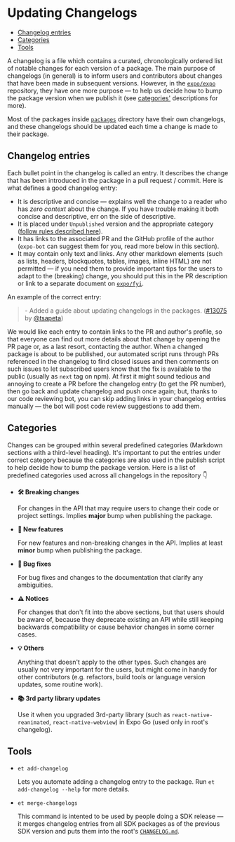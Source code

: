 # Updating Changelogs

- [Changelog entries](#changelog-entries)
- [Categories](#categories)
- [Tools](#tools)

A changelog is a file which contains a curated, chronologically ordered list of notable changes for each version of a package.
The main purpose of changelogs (in general) is to inform users and contributors about changes that have been made in subsequent versions. However, in the [`expo/expo`](https://github.com/expo/expo) repository, they have one more purpose — to help us decide how to bump the package version when we publish it (see [categories'](#categories) descriptions for more).

Most of the packages inside [`packages`](https://github.com/expo/expo/tree/main/packages) directory have their own changelogs, and these changelogs should be updated each time a change is made to their package.

## Changelog entries

Each bullet point in the changelog is called an entry. It describes the change that has been introduced in the package in a pull request / commit. Here is what defines a good changelog entry:

- It is descriptive and concise — explains well the change to a reader who has _zero context_ about the change. If you have trouble making it both concise and descriptive, err on the side of descriptive.
- It is placed under `Unpublished` version and the appropriate category ([follow rules described here](#categories)).
- It has links to the associated PR and the GitHub profile of the author (`expo-bot` can suggest them for you, read more below in this section).
- It may contain only text and links. Any other markdown elements (such as lists, headers, blockquotes, tables, images, inline HTML) are not permitted — if you need them to provide important tips for the users to adapt to the (breaking) change, you should put this in the PR description or link to a separate document on [`expo/fyi`](https://github.com/expo/fyi).

An example of the correct entry:

> \- Added a guide about updating changelogs in the packages. ([#13075](https://github.com/expo/expo/pull/13075) by [@tsapeta](https://github.com/tsapeta))

We would like each entry to contain links to the PR and author's profile, so that everyone can find out more details about that change by opening the PR page or, as a last resort, contacting the author.
When a changed package is about to be published, our automated script runs through PRs referenced in the changelog to find closed issues and then comments on such issues to let subscribed users know that the fix is available to the public (usually as `next` tag on npm).
At first it might sound tedious and annoying to create a PR before the changelog entry (to get the PR number), then go back and update changelog and push once again; but, thanks to our code reviewing bot, you can skip adding links in your changelog entries manually — the bot will post code review suggestions to add them.

## Categories

Changes can be grouped within several predefined categories (Markdown sections with a third-level heading). It's important to put the entries under correct category because the categories are also used in the publish script to help decide how to bump the package version. Here is a list of predefined categories used across all changelogs in the repository 👇

- **🛠 Breaking changes**

  For changes in the API that may require users to change their code or project settings. Implies **major** bump when publishing the package.

- **🎉 New features**

  For new features and non-breaking changes in the API. Implies at least **minor** bump when publishing the package.

- **🐛 Bug fixes**

  For bug fixes and changes to the documentation that clarify any ambiguities.

- **⚠️ Notices**

  For changes that don't fit into the above sections, but that users should be aware of, because they deprecate existing an API while still keeping backwards compatibility or cause behavior changes in some corner cases.

- **💡 Others**

  Anything that doesn't apply to the other types. Such changes are usually not very important for the users, but might come in handy for other contributors (e.g. refactors, build tools or language version updates, some routine work).

- **📚 3rd party library updates**

  Use it when you upgraded 3rd-party library (such as `react-native-reanimated`, `react-native-webview`) in Expo Go (used only in root's changelog).

## Tools

- `et add-changelog`

  Lets you automate adding a changelog entry to the package. Run `et add-changelog --help` for more details.

- `et merge-changelogs`

  This command is intented to be used by people doing a SDK release — it merges changelog entries from all SDK packages as of the previous SDK version and puts them into the root's [`CHANGELOG.md`](https://github.com/expo/expo/blob/main/CHANGELOG.md).
